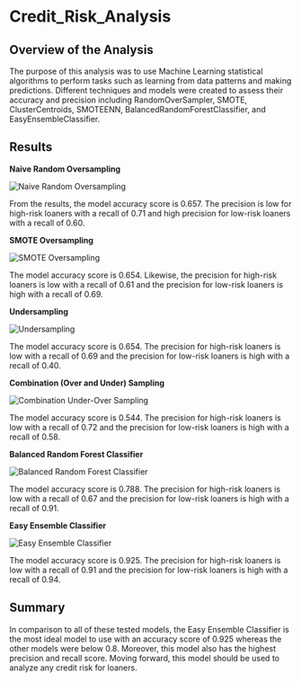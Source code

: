 # Credit_Risk_Analysis

## Overview of the Analysis

The purpose of this analysis was to use Machine Learning statistical algorithms to perform tasks such as learning from data patterns and making predictions. Different techniques and models were created to assess their accuracy and precision including RandomOverSampler, SMOTE, ClusterCentroids, SMOTEENN, BalancedRandomForestClassifier, and EasyEnsembleClassifier.

## Results

**Naive Random Oversampling**

![Naive Random Oversampling](https://user-images.githubusercontent.com/88448731/205807513-ad813676-a8c9-4398-a0bd-13640c9480bf.PNG)

From the results, the model accuracy score is 0.657. The precision is low for high-risk loaners with a recall of 0.71 and high precision for low-risk loaners with a recall of 0.60. 

**SMOTE Oversampling**

![SMOTE Oversampling](https://user-images.githubusercontent.com/88448731/205808202-2c042d6f-ab00-42f6-a734-30c0699c4e63.PNG)

The model accuracy score is 0.654. Likewise, the precision for high-risk loaners is low with a recall of 0.61 and the precision for low-risk loaners is high with a recall of 0.69.

**Undersampling**

![Undersampling](https://user-images.githubusercontent.com/88448731/205808557-0ee427f2-f4eb-48aa-92f2-43be76f13f96.PNG)

The model accuracy score is 0.654. The precision for high-risk loaners is low with a recall of 0.69 and the precision for low-risk loaners is high with a recall of 0.40.

**Combination (Over and Under) Sampling**

![Combination Under-Over Sampling](https://user-images.githubusercontent.com/88448731/205808642-e62337f5-3c95-48fa-955f-252602c705f3.PNG)

The model accuracy score is 0.544. The precision for high-risk loaners is low with a recall of 0.72 and the precision for low-risk loaners is high with a recall of 0.58.

**Balanced Random Forest Classifier**

![Balanced Random Forest Classifier](https://user-images.githubusercontent.com/88448731/205808830-6cc08bdf-82ae-4e8e-839a-1fccf07df7b7.PNG)

The model accuracy score is 0.788. The precision for high-risk loaners is low with a recall of 0.67 and the precision for low-risk loaners is high with a recall of 0.91.

**Easy Ensemble Classifier**

![Easy Ensemble Classifier](https://user-images.githubusercontent.com/88448731/205808968-022ee66a-c281-462c-b7c1-1b9d57616c38.PNG)

The model accuracy score is 0.925. The precision for high-risk loaners is low with a recall of 0.91 and the precision for low-risk loaners is high with a recall of 0.94.

## Summary

In comparison to all of these tested models, the Easy Ensemble Classifier is the most ideal model to use with an accuracy score of 0.925 whereas the other models were below 0.8. Moreover, this model also has the highest precision and recall score. Moving forward, this model should be used to analyze any credit risk for loaners.
